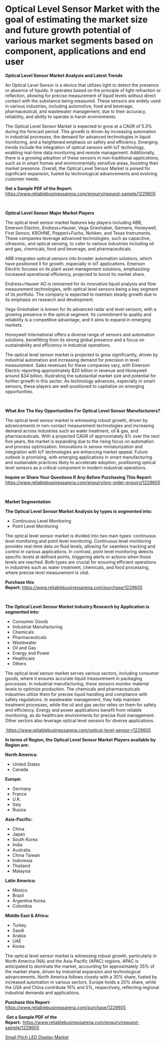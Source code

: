 <p><h1>Optical Level Sensor Market with the goal of estimating the market size and future growth potential of various market segments based on component, applications and end user</h1></p><p><strong>Optical Level Sensor Market Analysis and Latest Trends</strong></p>
<p><p>An Optical Level Sensor is a device that utilizes light to detect the presence or absence of liquids. It operates based on the principle of light refraction or reflection, allowing for precise measurement of liquid levels without direct contact with the substance being measured. These sensors are widely used in various industries, including automotive, food and beverage, pharmaceutical, and wastewater management, due to their accuracy, reliability, and ability to operate in harsh environments.</p><p>The Optical Level Sensor Market is expected to grow at a CAGR of 5.3% during the forecast period. This growth is driven by increasing automation in industrial processes, the demand for advanced technologies in liquid monitoring, and a heightened emphasis on safety and efficiency. Emerging trends include the integration of optical sensors with IoT technology, enabling real-time data monitoring and remote management. Additionally, there is a growing adoption of these sensors in non-traditional applications, such as in smart homes and environmentally sensitive areas, boosting their market presence. Overall, the Optical Level Sensor Market is poised for significant expansion, fueled by technological advancements and evolving customer needs.</p></p>
<p><strong>Get a Sample PDF of the Report:&nbsp;</strong> <a href="https://www.reliablebusinessarena.com/enquiry/request-sample/1229605?utm_campaign=3181&utm_medium=2&utm_source=Github&utm_content=ia&utm_term=06042025&utm_id=optical-level-sensor">https://www.reliablebusinessarena.com/enquiry/request-sample/1229605</a></p>
<p>&nbsp;</p>
<p><strong>Optical Level Sensor Major Market Players</strong></p>
<p><p>The optical level sensor market features key players including ABB, Emerson Electric, Endress+Hauser, Vega Grieshaber, Siemens, Honeywell, First Sensor, KROHNE, Pepperl+Fuchs, Nohken, and Texas Instruments. These companies leverage advanced technologies, such as capacitive, ultrasonic, and optical sensing, to cater to various industries including oil and gas, chemicals, food and beverage, and pharmaceuticals.</p><p>ABB integrates optical sensors into broader automation solutions, which have positioned it for growth, especially in IoT applications. Emerson Electric focuses on its plant asset management solutions, emphasizing increased operational efficiency, projected to boost its market share.</p><p>Endress+Hauser AG is renowned for its innovative liquid analysis and flow measurement technologies, with optical level sensors being a key segment of its portfolio. The company is expected to maintain steady growth due to its emphasis on research and development.</p><p>Vega Grieshaber is known for its advanced radar and level sensors, with a growing presence in the optical segment. Its commitment to quality and reliability is a competitive advantage, and it aims to expand in emerging markets.</p><p>Honeywell International offers a diverse range of sensors and automation solutions, benefitting from its strong global presence and a focus on sustainability and efficiency in industrial operations.</p><p>The optical level sensor market is projected to grow significantly, driven by industrial automation and increasing demand for precision in level measurement. Sales revenues for these companies vary, with Emerson Electric reporting approximately $20 billion in revenue and Honeywell around $34 billion, illustrating the substantial market size and potential for further growth in this sector. As technology advances, especially in smart sensors, these players are well-positioned to capitalize on emerging opportunities.</p></p>
<p>&nbsp;</p>
<p><strong>What Are The Key Opportunities For Optical Level Sensor Manufacturers?</strong></p>
<p><p>The optical level sensor market is witnessing robust growth, driven by advancements in non-contact measurement technologies and increasing demand across industries such as water treatment, oil & gas, and pharmaceuticals. With a projected CAGR of approximately 8% over the next five years, the market is expanding due to the rising focus on automation and process optimization. Innovations in sensor miniaturization and integration with IoT technologies are enhancing market appeal. Future outlook is promising, with emerging applications in smart manufacturing and sustainable practices likely to accelerate adoption, positioning optical level sensors as a critical component in modern industrial operations.</p></p>
<p><strong>Inquire or Share Your Questions If Any Before Purchasing This Report:</strong> <a href="https://www.reliablebusinessarena.com/enquiry/pre-order-enquiry/1229605?utm_campaign=3181&utm_medium=2&utm_source=Github&utm_content=ia&utm_term=06042025&utm_id=optical-level-sensor">https://www.reliablebusinessarena.com/enquiry/pre-order-enquiry/1229605</a></p>
<p>&nbsp;</p>
<p><strong>Market Segmentation</strong></p>
<p><strong>The Optical Level Sensor Market Analysis by types is segmented into:</strong></p>
<p><ul><li>Continuous Level Monitoring</li><li>Point Level Monitoring</li></ul></p>
<p><p>The optical level sensor market is divided into two main types: continuous level monitoring and point level monitoring. Continuous level monitoring provides real-time data on fluid levels, allowing for seamless tracking and control in various applications. In contrast, point level monitoring detects specific levels at defined points, triggering alerts or actions when those levels are reached. Both types are crucial for ensuring efficient operations in industries such as water treatment, chemicals, and food processing, where precise level measurement is vital.</p></p>
<p><strong>Purchase this Report:&nbsp;</strong><a href="https://www.reliablebusinessarena.com/purchase/1229605?utm_campaign=3181&utm_medium=2&utm_source=Github&utm_content=ia&utm_term=06042025&utm_id=optical-level-sensor">https://www.reliablebusinessarena.com/purchase/1229605</a></p>
<p>&nbsp;</p>
<p><strong>The Optical Level Sensor Market Industry Research by Application is segmented into:</strong></p>
<p><ul><li>Consumer Goods</li><li>Industrial Manufacturing</li><li>Chemicals</li><li>Pharmaceuticals</li><li>Wastewater</li><li>Oil and Gas</li><li>Energy and Power</li><li>Healthcare</li><li>Others</li></ul></p>
<p><p>The optical level sensor market serves various sectors, including consumer goods, where it ensures accurate liquid measurement in packaging processes. In industrial manufacturing, these sensors monitor material levels to optimize production. The chemicals and pharmaceuticals industries utilize them for precise liquid handling and compliance with safety regulations. In wastewater management, they help maintain treatment processes, while the oil and gas sector relies on them for safety and efficiency. Energy and power applications benefit from reliable monitoring, as do healthcare environments for precise fluid management. Other sectors also leverage optical level sensors for diverse applications.</p></p>
<p><a href="https://www.reliablebusinessarena.com/optical-level-sensor-r1229605?utm_campaign=3181&utm_medium=2&utm_source=Github&utm_content=ia&utm_term=06042025&utm_id=optical-level-sensor">&nbsp;https://www.reliablebusinessarena.com/optical-level-sensor-r1229605</a></p>
<p><strong>In terms of Region, the Optical Level Sensor Market Players available by Region are:</strong></p>
<p>
    <p> <strong> North America: </strong>
        <ul>
            <li>United States</li>
            <li>Canada</li>
        </ul>
        </p> 
    <p> <strong> Europe: </strong>
        <ul>
            <li>Germany</li>
            <li>France</li>
            <li>U.K.</li>
            <li>Italy</li>
            <li>Russia</li>
        </ul>
        </p> 
    <p> <strong> Asia-Pacific: </strong>
        <ul>
            <li>China</li>
            <li>Japan</li>
            <li>South Korea</li>
            <li>India</li>
            <li>Australia</li>
            <li>China Taiwan</li>
            <li>Indonesia</li>
            <li>Thailand</li>
            <li>Malaysia</li>
        </ul>
        </p> 
    <p> <strong> Latin America: </strong>
        <ul>
            <li>Mexico</li>
            <li>Brazil</li>
            <li>Argentina Korea</li>
            <li>Colombia</li>
        </ul>
        </p> 
    <p> <strong> Middle East & Africa: </strong>
        <ul>
            <li>Turkey</li>
            <li>Saudi</li>
            <li>Arabia</li>
            <li>UAE</li>
            <li>Korea</li>
        </ul>
    </p>
    </p>
<p><p>The optical level sensor market is witnessing robust growth, particularly in North America (NA) and the Asia-Pacific (APAC) regions. APAC is anticipated to dominate the market, accounting for approximately 35% of the market share, driven by industrial expansion and technological advancements. North America follows closely with a 30% share, fueled by increased automation in various sectors. Europe holds a 20% share, while the USA and China contribute 10% and 5%, respectively, reflecting regional industrial demands and applications.</p></p>
<p><strong>Purchase this Report: </strong><a href="https://www.reliablebusinessarena.com/purchase/1229605?utm_campaign=3181&utm_medium=2&utm_source=Github&utm_content=ia&utm_term=06042025&utm_id=optical-level-sensor">https://www.reliablebusinessarena.com/purchase/1229605</a></p>
<p>&nbsp;<strong>Get a Sample PDF of the Report:&nbsp;&nbsp;</strong><a href="https://www.reliablebusinessarena.com/enquiry/request-sample/1229605?utm_campaign=3181&utm_medium=2&utm_source=Github&utm_content=ia&utm_term=06042025&utm_id=optical-level-sensor">https://www.reliablebusinessarena.com/enquiry/request-sample/1229605</a></p>
<p><strong></strong></p>
<p><p><a href="https://github.com/jolinolooman/Market-Research-Report-List-1/blob/main/small-pitch-led-display-market.md?utm_campaign=3181&utm_medium=2&utm_source=Github&utm_content=ia&utm_term=06042025&utm_id=optical-level-sensor">Small Pitch LED Display Market</a></p></p>